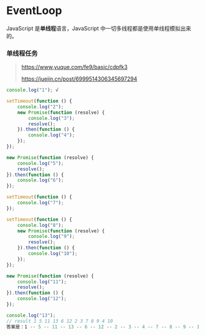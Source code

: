 # EventLoop

JavaScript 是**单线程**语言，JavaScript 中一切多线程都是使用单线程模拟出来的。

### 单线程任务

> https://www.yuque.com/fe9/basic/cdpfk3
>
> https://juejin.cn/post/6999514306345697294

```javascript
console.log("1"); √

setTimeout(function () {
    console.log("2");
    new Promise(function (resolve) {
        console.log("3");
        resolve();
    }).then(function () {
        console.log("4");
    });
});

new Promise(function (resolve) {
    console.log("5");
    resolve();
}).then(function () {
    console.log("6");
});

setTimeout(function () {
    console.log("7");
});

setTimeout(function () {
    console.log("8");
    new Promise(function (resolve) {
        console.log("9");
        resolve();
    }).then(function () {
        console.log("10");
    });
});

new Promise(function (resolve) {
    console.log("11");
    resolve();
}).then(function () {
    console.log("12");
});

console.log("13");
// result 1 5 11 13 6 12 2 3 7 8 9 4 10
答案是：1 -- 5 -- 11 -- 13 -- 6 -- 12 -- 2 -- 3 -- 4 -- 7 -- 8 -- 9 -- 10
```
